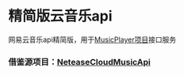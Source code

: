 # 精简版云音乐api
网易云音乐api精简版，用于[MusicPlayer项目](https://github.com/18569505972/Music-Player)接口服务  
### 借鉴源项目：[NeteaseCloudMusicApi](https://github.com/Binaryify/NeteaseCloudMusicApi) 
